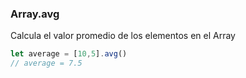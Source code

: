 ### Array.avg

Calcula el valor promedio de los elementos en el Array

```javascript
let average = [10,5].avg()
// average = 7.5
```
